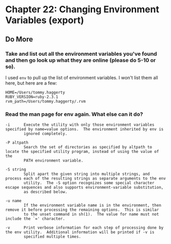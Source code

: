 
# Chapter 22: Changing Environment Variables (export)

## Do More

### Take and list out all the environment variables you've found and then go look up what they are online (please do 5-10 or so).

I used ```env``` to pull up the list of environment variables. I won't list them all here, but here are a few:
```
HOME=/Users/tommy.haggerty
RUBY_VERSION=ruby-2.3.1
rvm_path=/Users/tommy.haggerty/.rvm
```
### Read the man page for env again. What else can it do?

```
-i      Execute the utility with only those environment variables specified by name=value options.  The environment inherited by env is
        ignored completely.

-P altpath
        Search the set of directories as specified by altpath to locate the specified utility program, instead of using the value of the
        PATH environment variable.

-S string
        Split apart the given string into multiple strings, and process each of the resulting strings as separate arguments to the env
        utility.  The -S option recognizes some special character escape sequences and also supports environment-variable substitution,
        as described below.

-u name
        If the environment variable name is in the environment, then remove it before processing the remaining options.  This is similar
        to the unset command in sh(1).  The value for name must not include the `=' character.
        
-v      Print verbose information for each step of processing done by the env utility.  Additional information will be printed if -v is
        specified multiple times.   
```
